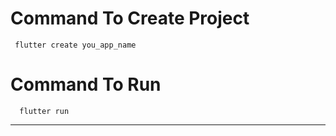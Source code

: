 # Command To Create Project
     flutter create you_app_name
# Command To Run
      flutter run
-----------------------------
